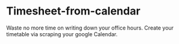 # Timesheet-from-calendar
Waste no more time on writing down your office hours. Create your timetable via scraping your google Calendar.
